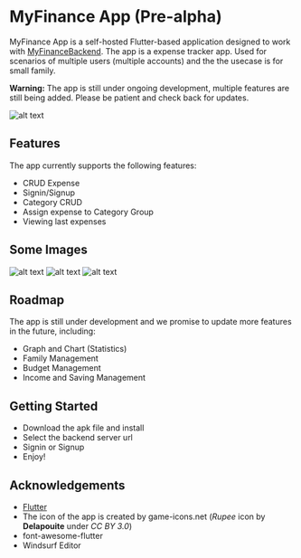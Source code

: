 # MyFinance App (Pre-alpha)

MyFinance App is a self-hosted Flutter-based application designed to work with [MyFinanceBackend](https://github.com/sonnguyen9800/MyFinance_Backend). The app is a expense tracker app. Used for scenarios of multiple users (multiple accounts) and the the usecase is for small family.

**Warning:** The app is still under ongoing development, multiple features are still being added. Please be patient and check back for updates.

![alt text](images/image.png)


## Features

The app currently supports the following features:

* CRUD Expense
* Signin/Signup
* Category CRUD
* Assign expense to Category Group
* Viewing last expenses

## Some Images
![alt text](images/image1.png) 
![alt text](images/image2.png) 
![alt text](images/image3.png) 

## Roadmap

The app is still under development and we promise to update more features in the future, including:
* Graph and Chart (Statistics)
* Family Management
* Budget Management
* Income and Saving Management

## Getting Started

- Download the apk file and install
- Select the backend server url
- Signin or Signup
- Enjoy!

## Acknowledgements

- [Flutter](https://flutter.dev/)
- The icon of the app is created by game-icons.net (*Rupee* icon by **Delapouite** under *CC BY 3.0*)
- font-awesome-flutter
- Windsurf Editor